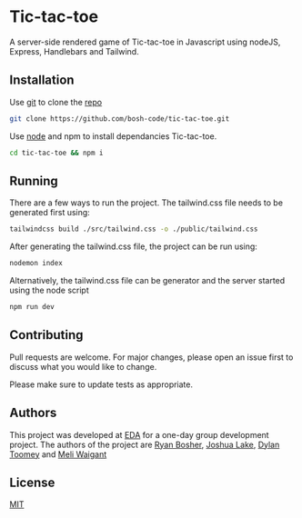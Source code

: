 # Tic-tac-toe

A server-side rendered game of Tic-tac-toe in Javascript using nodeJS, Express, Handlebars and Tailwind.

## Installation

Use [git](https://git-scm.com/downloads) to clone the [repo](https://github.com/bosh-code/tic-tac-toe)

```bash
git clone https://github.com/bosh-code/tic-tac-toe.git
```

Use [node](https://nodejs.org/en/download/) and npm to install dependancies Tic-tac-toe.

```bash
cd tic-tac-toe && npm i
```

## Running

There are a few ways to run the project. The tailwind.css file needs to be generated first using:

```bash
tailwindcss build ./src/tailwind.css -o ./public/tailwind.css
```

After generating the tailwind.css file, the project can be run using:

```bash
nodemon index
```
Alternatively, the tailwind.css file can be generator and the server started using the node script

```bash
npm run dev
```

## Contributing
Pull requests are welcome. For major changes, please open an issue first to discuss what you would like to change.

Please make sure to update tests as appropriate.

## Authors
This project was developed at [EDA](https://devacademy.co.nz/) for a one-day group development project. The authors of the project are [Ryan Bosher](https://github.com/bosh-code/), [Joshua Lake](https://github.com/joshua-lake), [Dylan Toomey](https://github.com/dylan-toomey) and [Meli Waigant](https://github.com/Melina-w)

## License
[MIT](https://choosealicense.com/licenses/mit/)
